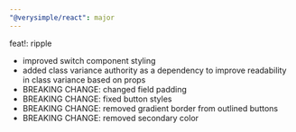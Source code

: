 ```yaml
---
"@verysimple/react": major
---
```


feat!: ripple

- improved switch component styling
- added class variance authority as a dependency to improve readability in class variance based on props
- BREAKING CHANGE: changed field padding
- BREAKING CHANGE: fixed button styles
- BREAKING CHANGE: removed gradient border from outlined buttons
- BREAKING CHANGE: removed secondary color
